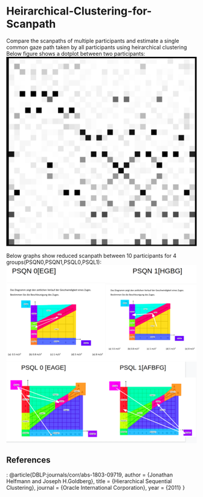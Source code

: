 # Heirarchical-Clustering-for-Scanpath
Compare the scanpaths of multiple participants and estimate a single common gaze path taken by all participants using heirarchical clustering
Below figure shows a dotplot between two participants:
![alt text](https://github.com/niharika158/Heirarchical-Clustering-for-Scanpath/blob/main/dotplot0.png)


Below graphs show reduced scanpath between 10 participants for 4 groups(PSQN0,PSQN1,PSQL0,PSQL1):
![alt text](https://github.com/niharika158/Heirarchical-Clustering-for-Scanpath/blob/main/Common_paths1.png)
![alt text](https://github.com/niharika158/Heirarchical-Clustering-for-Scanpath/blob/main/common_paths2.png)

## References
:
@article{DBLP:journals/corr/abs-1803-09719,
  author    = {Jonathan Helfmann and
               Joseph H.Goldberg},
  title     = {Hierarchical Sequential Clustering},
  journal   = {Oracle International Corporation},
  year      = {2011}
}


